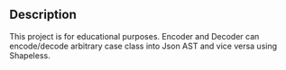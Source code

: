## Description

This project is for educational purposes.
Encoder and Decoder can encode/decode arbitrary case class
into Json AST and vice versa using Shapeless. 